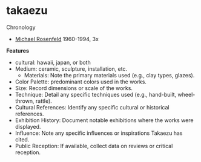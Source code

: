 # takaezu

Chronology 
- [Michael Rosenfeld](https://www.michaelrosenfeldart.com/artists/toshiko-takaezu-1922-2011) 1960-1994, 3x


**Features**
- cultural: hawaii, japan, or both 
- Medium: ceramic, sculpture, installation, etc.
    - Materials: Note the primary materials used (e.g., clay types, glazes).
- Color Palette: predominant colors used in the works.
- Size: Record dimensions or scale of the works.
- Technique: Detail any specific techniques used (e.g., hand-built, wheel-thrown, rattle).
- Cultural References: Identify any specific cultural or historical references.
- Exhibition History: Document notable exhibitions where the works were displayed.
- Influence: Note any specific influences or inspirations Takaezu has cited.
- Public Reception: If available, collect data on reviews or critical reception.
